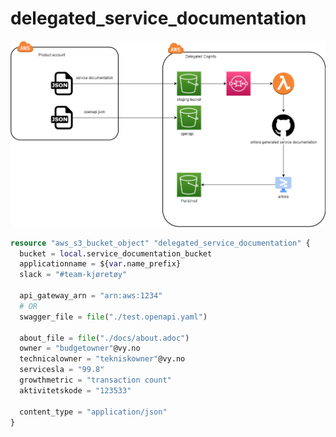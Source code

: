 # delegated_service_documentation

![Delegated service documentation](servicedocumentation.png)

```terraform
resource "aws_s3_bucket_object" "delegated_service_documentation" {​​
  bucket = local.service_documentation_bucket​​
  applicationname = ${var.name_prefix}
  slack = "#team-kjøretøy"

  api_gateway_arn = "arn:aws:1234"
  # OR
  swagger_file = file("./test.openapi.yaml")

  about_file = file("./docs/about.adoc")
  owner = "budgetowner"@vy.no
  technicalowner = "tekniskowner"@vy.no
  servicesla = "99.8"
  growthmetric = "transaction count"
  aktivitetskode = "123533"

  content_type = "application/json"​
}​
```
